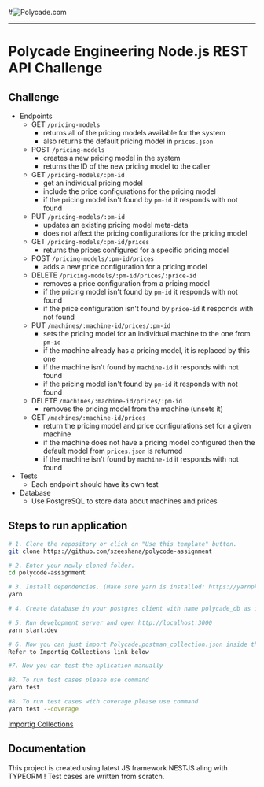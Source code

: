 #![Polycade.com](https://i.imgur.com/jcvsFKh.png)

---

# Polycade Engineering Node.js REST API Challenge

## Challenge
- Endpoints
  - GET `/pricing-models`
    - returns all of the pricing models available for the system
    - also returns the default pricing model in `prices.json`
  - POST `/pricing-models`
    - creates a new pricing model in the system
    - returns the ID of the new pricing model to the caller
  - GET `/pricing-models/:pm-id`
    - get an individual pricing model
    - include the price configurations for the pricing model
    - if the pricing model isn't found by `pm-id` it responds with not found
  - PUT `/pricing-models/:pm-id`
    - updates an existing pricing model meta-data
    - does not affect the pricing configurations for the pricing model
  - GET `/pricing-models/:pm-id/prices`
    - returns the prices configured for a specific pricing model
  - POST `/pricing-models/:pm-id/prices`
    - adds a new price configuration for a pricing model
  - DELETE `/pricing-models/:pm-id/prices/:price-id`
    - removes a price configuration from a pricing model
    - if the pricing model isn't found by `pm-id` it responds with not found
    - if the price configuration isn't found by `price-id` it responds with not found
  - PUT `/machines/:machine-id/prices/:pm-id`
    - sets the pricing model for an individual machine to the one from `pm-id`
    - if the machine already has a pricing model, it is replaced by this one
    - if the machine isn't found by `machine-id` it responds with not found
    - if the pricing model isn't found by `pm-id` it responds with not found
  - DELETE `/machines/:machine-id/prices/:pm-id`
    - removes the pricing model from the machine (unsets it)
  - GET `/machines/:machine-id/prices`
    - return the pricing model and price configurations set for a given machine
    - if the machine does not have a pricing model configured then the default model from `prices.json` is returned
    - if the machine isn't found by `machine-id` it responds with not found
- Tests
  - Each endpoint should have its own test
- Database
  - Use PostgreSQL to store data about machines and prices


## Steps to run application

```bash
# 1. Clone the repository or click on "Use this template" button.
git clone https://github.com/szeeshana/polycode-assignment

# 2. Enter your newly-cloned folder.
cd polycode-assignment

# 3. Install dependencies. (Make sure yarn is installed: https://yarnpkg.com/lang/en/docs/install)
yarn

# 4. Create database in your postgres client with name polycade_db as in .development.env file, also update your  HOST , USERNAME , PASSWORD too in .development.env

# 5. Run development server and open http://localhost:3000
yarn start:dev

# 6. Now you can just import Polycade.postman_collection.json inside the repository to your postman to check the APIs
Refer to Importig Collections link below

#7. Now you can test the aplication manually

#8. To run test cases please use command 
yarn test

#8. To run test cases with coverage please use command 
yarn test --coverage

```
[Importig Collections](https://learning.postman.com/docs/postman/collections/data-formats/)


## Documentation

This project is created using latest JS framework NESTJS aling with TYPEORM !
Test cases are written from scratch.
